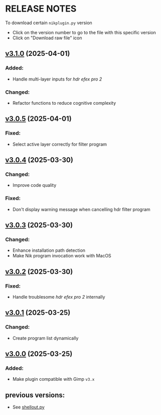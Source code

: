 # RELEASE NOTES
To download certain `nikplugin.py` version
- Click on the version number to go to the file with this specific version
- Click on "Download raw file" icon

## [v3.1.0][v3_1_0] (2025-04-01)
### Added:
- Handle multi-layer inputs for *hdr efex pro 2*

### Changed:
- Refactor functions to reduce cognitive complexity

## [v3.0.5][v3_0_5] (2025-04-01)
### Fixed:
- Select active layer correctly for filter program

## [v3.0.4][v3_0_4] (2025-03-30)
### Changed:
- Improve code quality

### Fixed:
- Don't display warning message when cancelling hdr filter program

## [v3.0.3][v3_0_3] (2025-03-30)
### Changed:
- Enhance installation path detection
- Make Nik program invocation work with MacOS

## [v3.0.2][v3_0_2] (2025-03-30)
### Fixed:
- Handle troublesome *hdr efex pro 2* internally

## [v3.0.1][v3_0_1] (2025-03-25)
### Changed:
- Create program list dynamically

## [v3.0.0][v3_0_0] (2025-03-25)
### Added:
- Make plugin compatible with Gimp `v3.x`

## previous versions:
- See [shellout.py](gimp2x/shellout.py)


<!--link references-->
[v3_1_0]: https://github.com/iiey/nikGimp/blob/8f0031372f3c5d4e3945c0aeb317a54b3741d4a1/nikplugin.py
[v3_0_5]: https://github.com/iiey/nikGimp/blob/fc08eb629818ebca6327a6ee567782f4a64e78dd/nikplugin.py
[v3_0_4]: https://github.com/iiey/nikGimp/blob/28253bc5b44290465438126503f5e5c563f14245/nikplugin.py
[v3_0_3]: https://github.com/iiey/nikGimp/blob/4c0f2d9a803c5183518ac92597087b37638a1ff9/nikplugin.py
[v3_0_2]: https://github.com/iiey/nikGimp/blob/079819d23b0f3f525a83fa376a8e44d2faa2ab0e/nikplugin.py
[v3_0_1]: https://github.com/iiey/nikGimp/blob/94a38f8b77ca88afdaf1603906b563bc17db1f14/nikplugin.py
[v3_0_0]: https://github.com/iiey/nikGimp/blob/0bb5735176e6955cd7dc8feb768a72d44675ff6b/nikplugin.py